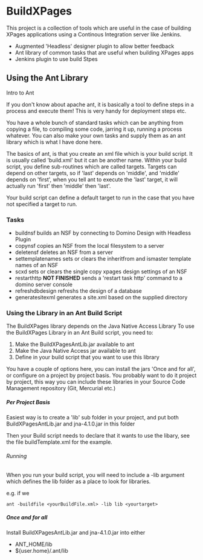 BuildXPages
===========

This project is a collection of tools which are useful in the case of building XPages applications using a Continous Integration server like Jenkins.

* Augmented 'Headless' designer plugin to allow better feedback 
* Ant library of common tasks that are useful when building XPages apps
* Jenkins plugin to use build Stpes

Using the Ant Library
---------------------

Intro to Ant

If you don't know about apache ant, it is basically a tool to define steps in a process and execute them! This is very handy for deployment steps etc.

You have a whole bunch of standard tasks which can be anything from copying a file, to compiling some code, jarring it up, running a process whatever.
You can also make your own tasks and supply them as an ant library which is what I have done here.

The basics of ant, is that you create an xml file which is your build script. It is usually called 'build.xml' but it can be another name.
Within your build script, you define sub-routines which are called targets. Targets can depend on other targets, so if 'last' depends on 'middle', and 'middle' depends on 'first', when you tell ant to execute the 'last' target, it will actually run 'first' then 'middle' then 'last'.

Your build script can define a default target to run in the case that you have not specified a target to run.


### Tasks 

- buildnsf
  builds an NSF by connecting to Domino Design with Headless Plugin    
- copynsf
  copies an NSF from the local filesystem to a server
- deletensf
  deletes an NSF from a server
- settemplatenames
  sets or clears the inheritfrom and ismaster template names of an NSF
- scxd
  sets or clears the single copy xpages design settings of an NSF
- restarthttp **NOT FINISHED**
  sends a 'restart task http' command to a domino server console
- refreshdbdesign
  refreshs the design of a database
- generatesitexml
  generates a site.xml based on the supplied directory

### Using the Library in an Ant Build Script

The BuildXPages library depends on the Java Native Access Library
To use the BuildXPages Library in an Ant Build script, you need to:

1. Make the BuildXPagesAntLib.jar available to ant
2. Make the Java Native Access jar available to ant
3. Define in your build script that you want to use this library

You have a couple of options here, you can install the jars 'Once and for all', or configure on a project by project basis.
You probably want to do it project by project, this way you can include these libraries in your Source Code Management repository (Git, Mercurial etc.)

##### Per Project Basis

Easiest way is to create a 'lib' sub folder in your project, and put both BuildXPagesAntLib.jar and jna-4.1.0.jar in this folder

Then your Build script needs to declare that it wants to use the libary, see the file buildTemplate.xml for the example.

###### Running

When you run your build script, you will need to include a -lib argument which defines the lib folder as a place to look for libraries.

e.g. if we 
```
ant -buildfile <yourBuildFile.xml> -lib lib <yourtarget>
```

##### Once and for all

Install BuildXPagesAntLib.jar and jna-4.1.0.jar into either
* ANT_HOME/lib
* ${user.home}/.ant/lib
